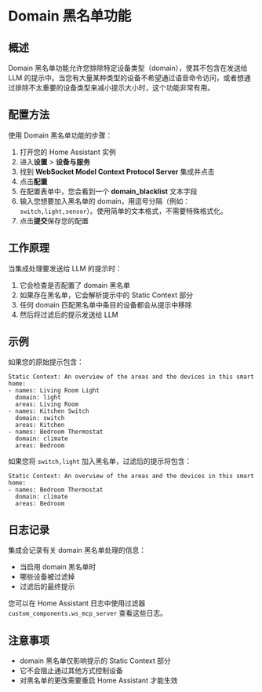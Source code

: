 # Domain 黑名单功能

## 概述

Domain 黑名单功能允许您排除特定设备类型（domain），使其不包含在发送给 LLM 的提示中。当您有大量某种类型的设备不希望通过语音命令访问，或者想通过排除不太重要的设备类型来减小提示大小时，这个功能非常有用。

## 配置方法

使用 Domain 黑名单功能的步骤：

1. 打开您的 Home Assistant 实例
2. 进入**设置** > **设备与服务**
3. 找到 **WebSocket Model Context Protocol Server** 集成并点击
4. 点击**配置**
5. 在配置表单中，您会看到一个 **domain_blacklist** 文本字段
6. 输入您想要加入黑名单的 domain，用逗号分隔（例如：`switch,light,sensor`）。使用简单的文本格式，不需要特殊格式化。
7. 点击**提交**保存您的配置

## 工作原理

当集成处理要发送给 LLM 的提示时：

1. 它会检查是否配置了 domain 黑名单
2. 如果存在黑名单，它会解析提示中的 Static Context 部分
3. 任何 domain 匹配黑名单中条目的设备都会从提示中移除
4. 然后将过滤后的提示发送给 LLM

## 示例

如果您的原始提示包含：

```
Static Context: An overview of the areas and the devices in this smart home:
- names: Living Room Light
  domain: light
  areas: Living Room
- names: Kitchen Switch
  domain: switch
  areas: Kitchen
- names: Bedroom Thermostat
  domain: climate
  areas: Bedroom
```

如果您将 `switch,light` 加入黑名单，过滤后的提示将包含：

```
Static Context: An overview of the areas and the devices in this smart home:
- names: Bedroom Thermostat
  domain: climate
  areas: Bedroom
```

## 日志记录

集成会记录有关 domain 黑名单处理的信息：

- 当启用 domain 黑名单时
- 哪些设备被过滤掉
- 过滤后的最终提示

您可以在 Home Assistant 日志中使用过滤器 `custom_components.ws_mcp_server` 查看这些日志。

## 注意事项

- domain 黑名单仅影响提示的 Static Context 部分
- 它不会阻止通过其他方式控制设备
- 对黑名单的更改需要重启 Home Assistant 才能生效